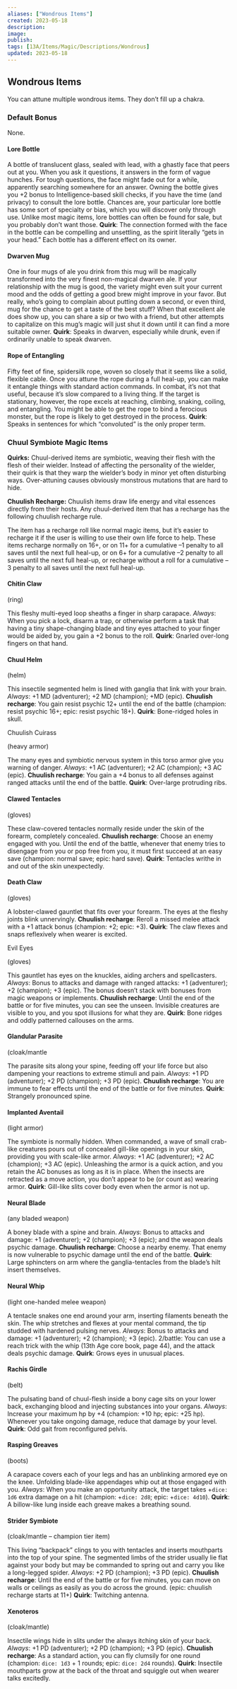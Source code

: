 ```yaml
---
aliases: ["Wondrous Items"]
created: 2023-05-18
description: 
image: 
publish: 
tags: [13A/Items/Magic/Descriptions/Wondrous]
updated: 2023-05-18
---
```

## Wondrous Items

You can attune multiple wondrous items. They don’t fill up a chakra.

### Default Bonus

None.

#### Lore Bottle

A bottle of translucent glass, sealed with lead, with a ghastly face that peers out at you. When you ask it questions, it answers in the form of vague hunches. For tough questions, the face might fade out for a while, apparently searching somewhere for an answer. Owning the bottle gives you +2 bonus to Intelligence-based skill checks, if you have the time (and privacy) to consult the lore bottle. Chances are, your particular lore bottle has some sort of specialty or bias, which you will discover only through use. Unlike most magic items, lore bottles can often be found for sale, but you probably don’t want those. 
**Quirk**: The connection formed with the face in the bottle can be compelling and unsettling, as the spirit literally “gets in your head.” Each bottle has a different effect on its owner.

#### Dwarven Mug

One in four mugs of ale you drink from this mug will be magically transformed into the very finest non-magical dwarven ale. If your relationship with the mug is good, the variety might even suit your current mood and the odds of getting a good brew might improve in your favor. But really, who’s going to complain about putting down a second, or even third, mug for the chance to get a taste of the best stuff? When that excellent ale does show up, you can share a sip or two with a friend, but other attempts to capitalize on this mug’s magic will just shut it down until it can find a more suitable owner. 
**Quirk**: Speaks in dwarven, especially while drunk, even if ordinarily unable to speak dwarven.

#### Rope of Entangling

Fifty feet of fine, spidersilk rope, woven so closely that it seems like a solid, flexible cable. Once you attune the rope during a full heal-up, you can make it entangle things with standard action commands. In combat, it’s not that useful, because it’s slow compared to a living thing. If the target is stationary, however, the rope excels at reaching, climbing, snaking, coiling, and entangling. You might be able to get the rope to bind a ferocious monster, but the rope is likely to get destroyed in the process. 
**Quirk**: Speaks in sentences for which “convoluted” is the only proper term.

### Chuul Symbiote Magic Items

**Quirks:** Chuul-derived items are symbiotic, weaving their flesh with the flesh of their wielder. Instead of affecting the personality of the wielder, their quirk is that they warp the wielder’s body in minor yet often disturbing ways. Over-attuning causes obviously monstrous mutations that are hard to hide.

**Chuulish Recharge:** Chuulish items draw life energy and vital essences directly from their hosts. Any chuul-derived item that has a recharge has the following chuulish recharge rule.

The item has a recharge roll like normal magic items, but it’s easier to recharge it if the user is willing to use their own life force to help. These items recharge normally on 16+, or on 11+ for a cumulative –1 penalty to all saves until the next full heal-up, or on 6+ for a cumulative –2 penalty to all saves until the next full heal-up, or recharge without a roll for a cumulative –3 penalty to all saves until the next full heal-up.

#### Chitin Claw

(ring)

This fleshy multi-eyed loop sheaths a finger in sharp carapace. 
*Always*: When you pick a lock, disarm a trap, or otherwise perform a task that having a tiny shape-changing blade and tiny eyes attached to your finger would be aided by, you gain a +2 bonus to the roll. 
**Quirk**: Gnarled over-long fingers on that hand.

#### Chuul Helm

(helm)

This insectile segmented helm is lined with ganglia that link with your brain. 
*Always*: +1 MD (adventurer); +2 MD (champion); +MD (epic). 
**Chuulish recharge**: You gain resist psychic 12+ until the end of the battle (champion: resist psychic 16+; epic: resist psychic 18+). 
**Quirk**: Bone-ridged holes in skull.

Chuulish Cuirass

(heavy armor)

The many eyes and symbiotic nervous system in this torso armor give you warning of danger. 
*Always*: +1 AC (adventurer); +2 AC (champion); +3 AC (epic). 
**Chuulish recharge**: You gain a +4 bonus to all defenses against ranged attacks until the end of the battle. 
**Quirk**: Over-large protruding ribs.

#### Clawed Tentacles

(gloves)

These claw-covered tentacles normally reside under the skin of the forearm, completely concealed. 
**Chuulish recharge**: Choose an enemy engaged with you. Until the end of the battle, whenever that enemy tries to disengage from you or pop free from you, it must first succeed at an easy save (champion: normal save; epic: hard save). 
**Quirk**: Tentacles writhe in and out of the skin unexpectedly.

#### Death Claw

(gloves)

A lobster-clawed gauntlet that fits over your forearm. The eyes at the fleshy joints blink unnervingly. 
**Chuulish recharge**: Reroll a missed melee attack with a +1 attack bonus (champion: +2; epic: +3). 
**Quirk**: The claw flexes and snaps reflexively when wearer is excited.

Evil Eyes

(gloves)

This gauntlet has eyes on the knuckles, aiding archers and spellcasters. 
*Always*: Bonus to attacks and damage with ranged attacks: +1 (adventurer); +2 (champion); +3 (epic). The bonus doesn’t stack with bonuses from magic weapons or implements. 
**Chuulish recharge**: Until the end of the battle or for five minutes, you can see the unseen. Invisible creatures are visible to you, and you spot illusions for what they are. 
**Quirk**: Bone ridges and oddly patterned callouses on the arms.

#### Glandular Parasite

(cloak/mantle

The parasite sits along your spine, feeding off your life force but also dampening your reactions to extreme stimuli and pain. 
*Always*: +1 PD (adventurer); +2 PD (champion); +3 PD (epic). 
**Chuulish recharge**: You are immune to fear effects until the end of the battle or for five minutes. 
**Quirk**: Strangely pronounced spine.

#### Implanted Aventail

(light armor)

The symbiote is normally hidden. When commanded, a wave of small crab-like creatures pours out of concealed gill-like openings in your skin, providing you with scale-like armor. 
*Always*: +1 AC (adventurer); +2 AC (champion); +3 AC (epic). Unleashing the armor is a quick action, and you retain the AC bonuses as long as it is in place. When the insects are retracted as a move action, you don’t appear to be (or count as) wearing armor. 
**Quirk**: Gill-like slits cover body even when the armor is not up.

#### Neural Blade

(any bladed weapon)

A boney blade with a spine and brain. 
*Always*: Bonus to attacks and damage: +1 (adventurer); +2 (champion); +3 (epic); and the weapon deals psychic damage. 
**Chuulish recharge**: Choose a nearby enemy. That enemy is now vulnerable to psychic damage until the end of the battle. 
**Quirk**: Large sphincters on arm where the ganglia-tentacles from the blade’s hilt insert themselves.

#### Neural Whip

(light one-handed melee weapon)

A tentacle snakes one end around your arm, inserting filaments beneath the skin. The whip stretches and flexes at your mental command, the tip studded with hardened pulsing nerves. 
*Always*: Bonus to attacks and damage: +1 (adventurer); +2 (champion); +3 (epic). 2/battle: You can use a reach trick with the whip (13th Age core book, page 44), and the attack deals psychic damage. 
**Quirk**: Grows eyes in unusual places.

#### Rachis Girdle

(belt)

The pulsating band of chuul-flesh inside a bony cage sits on your lower back, exchanging blood and injecting substances into your organs. 
*Always*: Increase your maximum hp by +4 (champion: +10 hp; epic: +25 hp). Whenever you take ongoing damage, reduce that damage by your level. 
**Quirk**: Odd gait from reconfigured pelvis.

#### Rasping Greaves

(boots)

A carapace covers each of your legs and has an unblinking armored eye on the knee. Unfolding blade-like appendages whip out at those engaged with you. 
*Always*: When you make an opportunity attack, the target takes +`dice: 1d6` extra damage on a hit (champion: +`dice: 2d8`; epic: +`dice: 4d10`). 
**Quirk**: A billow-like lung inside each greave makes a breathing sound.

#### Strider Symbiote

(cloak/mantle – champion tier item)

This living “backpack” clings to you with tentacles and inserts mouthparts into the top of your spine. The segmented limbs of the strider usually lie flat against your body but may be commanded to spring out and carry you like a long-legged spider. 
*Always*: +2 PD (champion); +3 PD (epic). 
**Chuulish recharge**: Until the end of the battle or for five minutes, you can move on walls or ceilings as easily as you do across the ground. (epic: chuulish recharge starts at 11+) 
**Quirk**: Twitching antenna.

#### Xenoteros

(cloak/mantle)

Insectile wings hide in slits under the always itching skin of your back. 
*Always*: +1 PD (adventurer); +2 PD (champion); +3 PD (epic). 
**Chuulish recharge**: As a standard action, you can fly clumsily for one round (champion: `dice: 1d3` + 1 rounds; epic: `dice: 2d4` rounds). 
**Quirk**: Insectile mouthparts grow at the back of the throat and squiggle out when wearer talks excitedly.